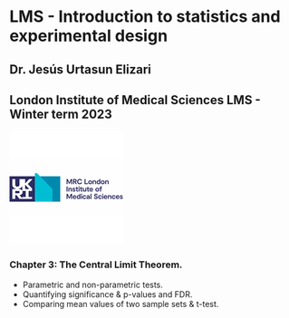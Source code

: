 # LMS - Introduction to statistics and experimental design

## Dr. Jesús Urtasun Elizari

## London Institute of Medical Sciences LMS - Winter term 2023

<img src="/readme_figures/lms_logo.png">

### Chapter 3: The Central Limit Theorem.

- Parametric and non-parametric tests.
- Quantifying significance & p-values and FDR.
- Comparing mean values of two sample sets & t-test.